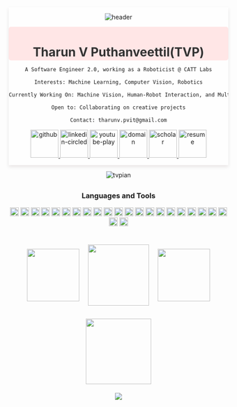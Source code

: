 
<div align="center" style="background-color: rgba(255, 255, 255, 0.8); border-radius: 0.2px; box-shadow: 0 4px 8px rgba(40, 0, 0, 0.1); padding: 0.2px;">

![header](https://capsule-render.vercel.app/api?type=venom&height=300&weight=400&color=gradient&text=TVPIAN&textBg=false&fontColor=5c32a8&&fontSize=80&reversal=false&section=header&stroke=000FF00&descSize=18&descAlign=75&descAlignY=63)
<div style="background-color: #ffe6e6; padding: 2px; border-radius: 5px;">
  <h1 style="color: #333; margin-bottom: 0; font-weight: bold">Tharun V Puthanveettil(TVP)</h1>
 <!-- <p style="color: #666; margin: 8px 0; font-weight: bold">A Software Engineer 2.0, working as a Roboticist @ CATT Labs</p>
  <p style="color: #666; margin: 8px 0; font-weight: bold"><strong>Interests:</strong> Machine Learning, Computer Vision, Robotics</p>
  <p style="color: #666; margin: 8px 0; font-weight: bold"><strong>Currently Working On:</strong> Anomaly Detection, Multi-Modal Networks and Human Robot Interaction</p>
  <p style="color: #666; margin: 8px 0; font-weight: bold"><strong>Open to:</strong> Collaborating on creative projects</p>
  <p style="color: #666; margin-bottom: 5px; font-weight: bold;"><strong>Contact:</strong> <a href="mailto:tharunv.pvit@gmail.com" style="color: #3498db; text-decoration: none;">tharunv.pvit@gmail.com</a></p> -->
</div>

```markdown
A Software Engineer 2.0, working as a Roboticist @ CATT Labs

Interests: Machine Learning, Computer Vision, Robotics

Currently Working On: Machine Vision, Human-Robot Interaction, and Multi-Modal Networks

Open to: Collaborating on creative projects

Contact: tharunv.pvit@gmail.com

```


 <!-- <a href="https://twitter.com/comicnerd07" target="blank"><img align="center" src="https://raw.githubusercontent.com/rahuldkjain/github-profile-readme-generator/master/src/images/icons/Social/twitter.svg" alt="comicnerd07" height="30" width="40" /></a> -->
<!--  <a href="https://www.linkedin.com/in/tvpian/" target="blank"><img align="center" src="https://raw.githubusercontent.com/rahuldkjain/github-profile-readme-generator/master/src/images/icons/Social/linked-in-alt.svg" alt="tvpian" height="30" width="40" /></a>
 <!-- <a href="https://instagram.com/sir_caustic" target="blank"><img align="center" src="https://raw.githubusercontent.com/rahuldkjain/github-profile-readme-generator/master/src/images/icons/Social/instagram.svg" alt="sir_caustic" height="30" width="40" /></a> -->
  <!--<a href="https://medium.com/bchukkal" target="blank"><img align="center" src="https://raw.githubusercontent.com/rahuldkjain/github-profile-readme-generator/master/src/images/icons/Social/medium.svg" alt="bchukkal" height="30" width="40" /></a>-->
<!--  <a href="https://www.youtube.com/channel/UC9dTN0_IDjY5P1IWNWNg2jQ" target="blank"><img align="center" src="https://raw.githubusercontent.com/rahuldkjain/github-profile-readme-generator/master/src/images/icons/Social/youtube.svg" alt="sir_caustic" height="30" width="40" /></a>
  <a href="https://scholar.google.com/citations?user=Vre9wQQAAAAJ&hl=en" target="blank"><img align="center" src="https://img.shields.io/badge/ResearchGate-00CCBB?style=for-the-badge&logo=ResearchGate&logoColor=white" alt="sir_caustic" height="30" width="100" /></a> -->
  <p align="center">
  <a href= "https://github.com/tvpian">
    <img width="64" height="64" src="https://img.icons8.com/nolan/64/E6E6E6/808080/github.png" alt="github"/>
  </a>
  <a href= "https://www.linkedin.com/in/tvpian/">
    <img width="64" height="64" src="https://img.icons8.com/nolan/64/E6E6E6/808080/linkedin-circled.png" alt="linkedin-circled"/>
  </a>
  <a href= "https://www.youtube.com/channel/UC9dTN0_IDjY5P1IWNWNg2jQ">
    <img width="64" height="64" src="https://img.icons8.com/nolan/64/E6E6E6/808080/youtube-play.png" alt="youtube-play"/>
  </a>

  <a href= "https://tvpian.github.io/">
    <img width="64" height="64" src="https://img.icons8.com/nolan/64/E6E6E6/808080/domain.png" alt="domain"/>
  </a>
	
  <a href= "https://scholar.google.com/citations?user=Vre9wQQAAAAJ&hl=en">
    <img width="64" height="64" src="https://img.icons8.com/nolan/64/E6E6E6/808080/google-scholar.png" alt="scholar"/>
  </a>

  <a href= "https://tvpian.github.io/data/Tharun_Resume.pdf">
    <img width="64" height="64" src="https://img.icons8.com/nolan/64/E6E6E6/808080/resume.png" alt="resume"/>
  </a>

  
</div>

<div>
<p align="center"> <img src="https://komarev.com/ghpvc/?username=tvpian&label=Profile%20views&color=0e75b6&style=flat" alt="tvpian" /> </p>
</div>
<h2></h2>
<div align="center">
<h3>Languages and Tools</h3>

<code><img height="20" src="https://img.shields.io/badge/Python-3776AB?style=plastic&logo=python&logoColor=black&labelColor=white&color=white"></code>
<code><img height="20" src="https://img.shields.io/badge/C-00599C?style=plastic&logo=c&logoColor=black&labelColor=white&color=white"></code>
<code><img height="20" src="https://img.shields.io/badge/C%2B%2B-00599C?style=plastic&logo=c%2B%2B&logoColor=black&labelColor=white&color=white"></code>
<code><img height="20" src="https://img.shields.io/badge/TensorFlow-FF6F00?style=plastic&logo=TensorFlow&&logoColor=black&labelColor=white&color=white"></code>
<code><img height="20" src="https://img.shields.io/badge/PyTorch-EE4C2C?style=plastic&logo=PyTorch&logoColor=black&labelColor=white&color=white"></code>
<code><img height="20" src="https://img.shields.io/badge/Numpy-777BB4?style=plastic&logo=numpy&logoColor=black&labelColor=white&color=white"></code>
<code><img height="20" src="https://img.shields.io/badge/scikit_learn-F7931E?style=plastic&logo=scikit-learn&logoColor=black&labelColor=white&color=white"></code> 
<code><img height="20" src="https://img.shields.io/badge/OpenCV-27338e?style=plastic&logo=OpenCV&logoColor=black&labelColor=white&color=white"></code>
<code><img height="20" src="https://img.shields.io/badge/ROS-22314E?style=plastic&logo=ROS&logoColor=black&labelColor=white&color=white"></code>
<code><img height="20" src="https://img.shields.io/badge/javascript-22314E?style=plastic&logo=javascript&logoColor=black&labelColor=white&color=white"></code>
<code><img height="20" src="https://img.shields.io/badge/mysql-22314E?style=plastic&logo=mysql&logoColor=black&labelColor=white&color=white"></code>
<code><img height="20" src="https://img.shields.io/badge/git-22314E?style=plastic&logo=git&logoColor=black&labelColor=white&color=white"></code>
<code><img height="20" src="https://img.shields.io/badge/SciPy-%230C55A5.svg?style=plastic&logo=scipy&logoColor=black&labelColor=white&color=white"></code>
<code><img height="20" src="https://img.shields.io/badge/pandas-%23150458.svg?style=plastic&logo=pandas&logoColor=black&labelColor=white&color=white"></code>
<code><img height="20" src="https://img.shields.io/badge/numpy-%23013243.svg?style=plastic&logo=numpy&logoColor=black&labelColor=white&color=white"></code>
<code><img height="20" src="https://img.shields.io/badge/Matplotlib-%23ffffff.svg?style=plastic&logo=Matplotlib&logoColor=black&labelColor=white&color=white"></code>
<code><img height="20" src="https://img.shields.io/badge/Keras-%23D00000.svg?style=plastic&logo=Keras&logoColor=black&labelColor=white&color=white"></code>
<code><img height="20" src="https://img.shields.io/badge/Linux-FCC624?style=plastic&logo=linux&logoColor=black&labelColor=white&color=white"></code>
<code><img height="20" src="https://img.shields.io/badge/flask-%23000.svg?style=plastic&logo=flask&logoColor=black&labelColor=white&color=white"></code>
<code><img height="20" src="https://img.shields.io/badge/threejs-black?style=plastic&logo=three.js&logoColor=black&labelColor=white&color=white"></code>
<code><img height="20" src="https://img.shields.io/badge/unity-%23000000.svg?style=plastic&logo=unity&logoColor=black&labelColor=white&color=white"></code>
<code><img height="20" src="https://img.shields.io/badge/heroku-%23430098.svg?style=plastic&logo=heroku&logoColor=black&labelColor=white&color=white"></code>
<code><img height="20" src="https://img.shields.io/badge/html5-%23E34F26.svg?style=plastic&logo=html5&logoColor=black&labelColor=white&color=white"></code>
</div>
<h2></h2>

<!--
<div align="center">
<a href="https://github.com/tvpian/github-readme-stats">
  <img height=200 align="center" src="https://github-readme-stats.vercel.app/api?username=tvpian&show_icons=true&theme=dark&icon_color=ffffff&bg_color=000000" />
</a>
<a href="https://github.com/tvpian/convoychat">
  <img height=200 align="center" src="https://github-readme-stats.vercel.app/api/top-langs?username=tvpian&layout=compact&langs_count=8&card_width=320&show_icons=true&theme=dark&icon_color=ffffff&bg_color=000000" />
</a>
</div>
-->

<div align="center">
  <div style="display: flex; justify-content: center; align-items: center; flex-wrap: wrap; background-color: rgba(0, 0, 0, 0);">
    <a href="https://github.com/tvpian/github-readme-stats" style="margin: 10px;">
      <img height=120 src="https://github-readme-stats.vercel.app/api?username=tvpian&show_icons=true&theme=dark&icon_color=ffffff&bg_color=000000" />
    </a>
    <a href="https://github.com/tvpian/convoychat" style="margin: 10px;">
      <img height=140 src="https://github-readme-stats.vercel.app/api/top-langs?username=tvpian&layout=compact&langs_count=8&card_width=200&show_icons=true&theme=dark&icon_color=ffffff&bg_color=000000" />
    </a>
    <a href="https://github.com/tvpian/github-readme-streak-stats" style="margin: 10px;">
      <img height=120 src="http://github-readme-streak-stats.herokuapp.com?user=tvpian&show_icons=true&theme=dark&background=000000" />
    </a>
  </div>
</div>

<div align="center">
  <img height="150" src="https://github-profile-trophy.vercel.app/?username=tvpian&column=-1&theme=chalk&no-bg=true" style="margin-top: 20px;" />
</div>

<div align="center">
  <img src="https://capsule-render.vercel.app/api?type=rect&height=10&width=300&color=gradient&textBg=false&fontColor=5c32a8&fontSize=80&reversal=true&section=footer&stroke=000FF00&descSize=18&descAlign=75&descAlignY=63" style="margin-top: 20px;" />
</div>

<!--
<div align="center">
<p align="center">
  <img src="https://capsule-render.vercel.app/api?text=Hey Everyone!🕹️&animation=fadeIn&type=waving&color=gradient&height=100"/>
</p>
</div>
-->

<!---
tvpian/tvpian is a ✨ special ✨ repository because its `README.md` (this file) appears on your GitHub profile.
You can click the Preview link to take a look at your changes.
--->


